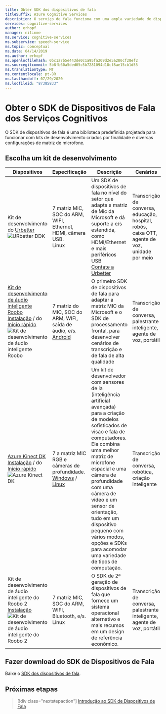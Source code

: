 ```yaml
---
title: Obter SDK dos dispositivos de fala
titleSuffix: Azure Cognitive Services
description: O serviço de fala funciona com uma ampla variedade de dispositivos e fontes de áudio. Agora, você pode levar os aplicativos de fala para o próximo nível com hardware e software correspondentes. Neste artigo, você aprenderá a obter acesso ao SDK de dispositivos de fala e começar a desenvolver.
services: cognitive-services
author: erhopf
manager: nitinme
ms.service: cognitive-services
ms.subservice: speech-service
ms.topic: conceptual
ms.date: 04/14/2019
ms.author: erhopf
ms.openlocfilehash: 0bc1a7b5e443de0c1a95fa209d2e5a280cf28ef2
ms.sourcegitcommit: 5b8fb60a5ded05c5b7281094d18cf8ae15cb1d55
ms.translationtype: MT
ms.contentlocale: pt-BR
ms.lasthandoff: 07/29/2020
ms.locfileid: "87385833"
---
```

# <a name="get-the-cognitive-services-speech-devices-sdk"></a>Obter o SDK de Dispositivos de Fala dos Serviços Cognitivos

O SDK de dispositivos de fala é uma biblioteca predefinida projetada para funcionar com kits de desenvolvimento criados por finalidade e diversas configurações de matriz de microfone.

## <a name="choose-a-development-kit"></a>Escolha um kit de desenvolvimento

|Dispositivos|Especificação|Descrição|Cenários|
|--|--|--|--|
|Kit de desenvolvimento do [Urbetter](http://www.urbetter.com/products_56/278.html) ![ URbetter DDK](media/speech-devices-sdk/device-urbetter.jpg)|7 matriz MIC, SOC do ARM, WIFI, Ethernet, HDMI, câmera USB. <br>Linux|Um SDK de dispositivos de fala no nível do setor que adapta a matriz de Mic da Microsoft e dá suporte a e/s estendida, como HDMI/Ethernet e mais periféricos USB <br> [Contate a Urbetter](http://www.urbetter.com/products_56/278.html)|Transcrição de conversa, educação, hospital, robôs, caixa OTT, agente de voz, unidade por meio|
|[Kit de desenvolvimento de áudio inteligente Roobo](http://ddk.roobo.com)<br>[Instalação](speech-devices-sdk-roobo-v1.md)  /  do [Início rápido](speech-devices-sdk-android-quickstart.md) ![ Kit de desenvolvimento de áudio inteligente Roobo](media/speech-devices-sdk/device-roobo-v1.jpg)|7 matriz do MIC, SOC do ARM, WIFI, saída de áudio, e/s. <br>[Android](speech-devices-sdk-android-quickstart.md)|O primeiro SDK de dispositivos de fala para adaptar a matriz MIC da Microsoft e o SDK de processamento frontal, para desenvolver cenários de transcrição e de fala de alta qualidade|Transcrição de conversa, palestrante inteligente, agente de voz, portátil|
|[Azure Kinect DK](https://azure.microsoft.com/services/kinect-dk/)<br>[Instalação](https://docs.microsoft.com/azure/Kinect-dk/set-up-azure-kinect-dk)  /  do [Início rápido](speech-devices-sdk-windows-quickstart.md) ![ Azure Kinect DK](media/speech-devices-sdk/device-azure-kinect-dk.jpg)|7 a matriz MIC RGB e câmeras de profundidade. <br>[Windows](speech-devices-sdk-windows-quickstart.md) / [Linux](speech-devices-sdk-linux-quickstart.md)|Um kit de desenvolvedor com sensores de ia (inteligência artificial avançada) para a criação de modelos sofisticados de visão e fala de computadores. Ele combina uma melhor matriz de microfone espacial e uma câmera de profundidade com uma câmera de vídeo e um sensor de orientação, tudo em um dispositivo pequeno com vários modos, opções e SDKs para acomodar uma variedade de tipos de computação.|Transcrição de conversa, robótica, criação inteligente|
|Kit de desenvolvimento de áudio inteligente do Roobo 2<br>[Instalação](speech-devices-sdk-roobo-v2.md)<br>![Kit de desenvolvimento de áudio inteligente do Roobo 2](media/speech-devices-sdk/device-roobo-v2.jpg)|7 matriz MIC, SOC do ARM, WIFI, Bluetooth, e/s. <br>Linux|O SDK de 2ª geração de dispositivos de fala que fornece um sistema operacional alternativo e mais recursos em um design de referência econômico.|Transcrição de conversa, palestrante inteligente, agente de voz, portátil|


## <a name="download-the-speech-devices-sdk"></a>Fazer download do SDK de Dispositivos de Fala

Baixe o [SDK dos dispositivos de fala](https://aka.ms/sdsdk-download).

## <a name="next-steps"></a>Próximas etapas

> [!div class="nextstepaction"]
> [Introdução ao SDK de Dispositivos de Fala](https://aka.ms/sdsdk-quickstart)
